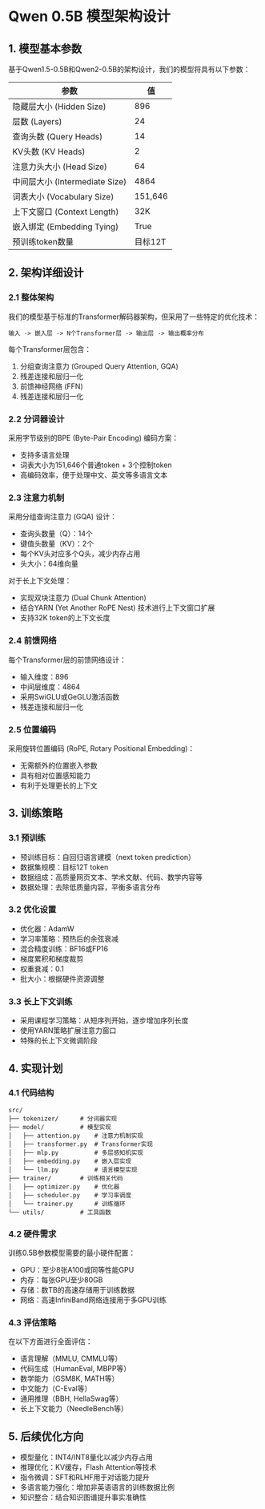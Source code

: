 # Qwen 0.5B 模型架构设计

## 1. 模型基本参数

基于Qwen1.5-0.5B和Qwen2-0.5B的架构设计，我们的模型将具有以下参数：

| 参数 | 值 |
|------|-----|
| 隐藏层大小 (Hidden Size) | 896 |
| 层数 (Layers) | 24 |
| 查询头数 (Query Heads) | 14 |
| KV头数 (KV Heads) | 2 |
| 注意力头大小 (Head Size) | 64 |
| 中间层大小 (Intermediate Size) | 4864 |
| 词表大小 (Vocabulary Size) | 151,646 |
| 上下文窗口 (Context Length) | 32K |
| 嵌入绑定 (Embedding Tying) | True |
| 预训练token数量 | 目标12T |

## 2. 架构详细设计

### 2.1 整体架构

我们的模型基于标准的Transformer解码器架构，但采用了一些特定的优化技术：

```
输入 -> 嵌入层 -> N个Transformer层 -> 输出层 -> 输出概率分布
```

每个Transformer层包含：
1. 分组查询注意力 (Grouped Query Attention, GQA)
2. 残差连接和层归一化
3. 前馈神经网络 (FFN)
4. 残差连接和层归一化

### 2.2 分词器设计

采用字节级别的BPE (Byte-Pair Encoding) 编码方案：
- 支持多语言处理
- 词表大小为151,646个普通token + 3个控制token
- 高编码效率，便于处理中文、英文等多语言文本

### 2.3 注意力机制

采用分组查询注意力 (GQA) 设计：
- 查询头数量（Q）：14个
- 键值头数量（KV）：2个
- 每个KV头对应多个Q头，减少内存占用
- 头大小：64维向量

对于长上下文处理：
- 实现双块注意力 (Dual Chunk Attention)
- 结合YARN (Yet Another RoPE Nest) 技术进行上下文窗口扩展
- 支持32K token的上下文长度

### 2.4 前馈网络

每个Transformer层的前馈网络设计：
- 输入维度：896
- 中间层维度：4864
- 采用SwiGLU或GeGLU激活函数
- 残差连接和层归一化

### 2.5 位置编码

采用旋转位置编码 (RoPE, Rotary Positional Embedding)：
- 无需额外的位置嵌入参数
- 具有相对位置感知能力
- 有利于处理更长的上下文

## 3. 训练策略

### 3.1 预训练

- 预训练目标：自回归语言建模（next token prediction）
- 数据集规模：目标12T token
- 数据组成：高质量网页文本、学术文献、代码、数学内容等
- 数据处理：去除低质量内容，平衡多语言分布

### 3.2 优化设置

- 优化器：AdamW
- 学习率策略：预热后的余弦衰减
- 混合精度训练：BF16或FP16
- 梯度累积和梯度裁剪
- 权重衰减：0.1
- 批大小：根据硬件资源调整

### 3.3 长上下文训练

- 采用课程学习策略：从短序列开始，逐步增加序列长度
- 使用YARN策略扩展注意力窗口
- 特殊的长上下文微调阶段

## 4. 实现计划

### 4.1 代码结构

```
src/
├── tokenizer/      # 分词器实现
├── model/          # 模型实现
│   ├── attention.py    # 注意力机制实现
│   ├── transformer.py  # Transformer实现
│   ├── mlp.py          # 多层感知机实现
│   ├── embedding.py    # 嵌入层实现
│   └── llm.py          # 语言模型实现
├── trainer/        # 训练相关代码
│   ├── optimizer.py    # 优化器
│   ├── scheduler.py    # 学习率调度
│   └── trainer.py      # 训练循环
└── utils/          # 工具函数
```

### 4.2 硬件需求

训练0.5B参数模型需要的最小硬件配置：
- GPU：至少8张A100或同等性能GPU
- 内存：每张GPU至少80GB
- 存储：数TB的高速存储用于训练数据
- 网络：高速InfiniBand网络连接用于多GPU训练

### 4.3 评估策略

在以下方面进行全面评估：
- 语言理解（MMLU, CMMLU等）
- 代码生成（HumanEval, MBPP等）
- 数学能力（GSM8K, MATH等）
- 中文能力（C-Eval等）
- 通用推理（BBH, HellaSwag等）
- 长上下文能力（NeedleBench等）

## 5. 后续优化方向

- 模型量化：INT4/INT8量化以减少内存占用
- 推理优化：KV缓存，Flash Attention等技术
- 指令微调：SFT和RLHF用于对话能力提升
- 多语言能力强化：增加非英语语言的训练数据比例
- 知识整合：结合知识图谱提升事实准确性 